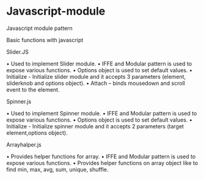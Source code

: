 # Javascript-module
Javascript module pattern

Basic functions with javascript


Slider.JS

•	Used to implement Slider module. 
•	IFFE and Modular pattern is used to expose various functions. 
•	Options object is used to set default values. 
•	Initialize - Initialize slider module and it accepts 3 parameters (element, sliderknob and options object). 
•	Attach – binds mousedown and scroll event to the element.


Spinner.js
	
	
•	Used to implement Spinner module. 
•	IFFE and Modular pattern is used to expose various functions. 
•	Options object is used to set default values. 
•	Initialize - Initialize spinner module and it accepts 2 parameters (target element,options object). 


Arrayhalper.js

•	Provides helper functions for array.
•	IFFE and Modular pattern is used to expose various functions. 
•	Provides helper functions on array object like to find min, max, avg, sum, unique, shuffle.
